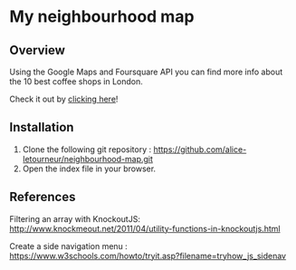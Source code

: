 # My neighbourhood map

## Overview
Using the Google Maps and Foursquare API you can find more info about the 10 best coffee shops in London.

Check it out by [clicking here]( https://alice-letourneur.github.io/neighbourhood-map/)!

## Installation
1. Clone the following git repository : https://github.com/alice-letourneur/neighbourhood-map.git
2. Open the index file in your browser.  

## References

Filtering an array with KnockoutJS: http://www.knockmeout.net/2011/04/utility-functions-in-knockoutjs.html

Create a side navigation menu : https://www.w3schools.com/howto/tryit.asp?filename=tryhow_js_sidenav
